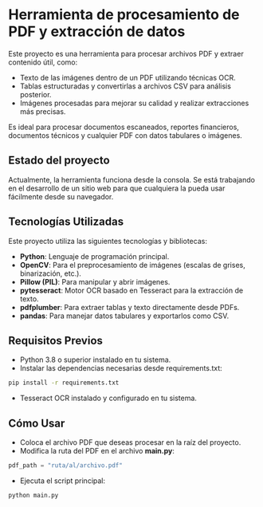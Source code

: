 # Herramienta de procesamiento de PDF y extracción de datos

Este proyecto es una herramienta para procesar archivos PDF y extraer contenido útil, como:

- Texto de las imágenes dentro de un PDF utilizando técnicas OCR.
- Tablas estructuradas y convertirlas a archivos CSV para análisis posterior.
- Imágenes procesadas para mejorar su calidad y realizar extracciones más precisas.

Es ideal para procesar documentos escaneados, reportes financieros, documentos técnicos y cualquier PDF con datos tabulares o imágenes.

## Estado del proyecto

Actualmente, la herramienta funciona desde la consola. Se está trabajando en el desarrollo de un sitio web para que cualquiera la pueda usar fácilmente desde su navegador.

## Tecnologías Utilizadas

Este proyecto utiliza las siguientes tecnologías y bibliotecas:

- **Python**: Lenguaje de programación principal.
- **OpenCV**: Para el preprocesamiento de imágenes (escalas de grises, binarización, etc.).
- **Pillow (PIL)**: Para manipular y abrir imágenes.
- **pytesseract**: Motor OCR basado en Tesseract para la extracción de texto.
- **pdfplumber**: Para extraer tablas y texto directamente desde PDFs.
- **pandas**: Para manejar datos tabulares y exportarlos como CSV.

## Requisitos Previos

- Python 3.8 o superior instalado en tu sistema.
- Instalar las dependencias necesarias desde requirements.txt:

```bash
pip install -r requirements.txt
```

- Tesseract OCR instalado y configurado en tu sistema.

## Cómo Usar

- Coloca el archivo PDF que deseas procesar en la raíz del proyecto.
- Modifica la ruta del PDF en el archivo **main.py**:

```python
pdf_path = "ruta/al/archivo.pdf"
```

- Ejecuta el script principal:
```bash
python main.py
```
